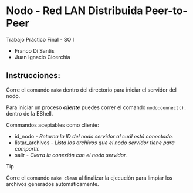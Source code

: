 # Nodo - Red LAN Distribuida Peer-to-Peer
Trabajo Práctico Final - SO I
- Franco Di Santis
- Juan Ignacio Cicerchia

## Instrucciones:

Corre el comando `make` dentro del directorio para iniciar el servidor del nodo.

Para iniciar un proceso ***cliente*** puedes correr el comando `nodo:connect().` dentro de la EShell.

Commandos aceptables como cliente:
- id_nodo - *Retorna la ID del nodo servidor al cuál está conectado.*
- listar_archivos - *Lista los archivos que el nodo servidor tiene para compartir.*
- salir - *Cierra la conexión con el nodo servidor.*

> [!TIP]
> Corre el comando `make clean` al finalizar la ejecución para limpiar los archivos generados automáticamente.
